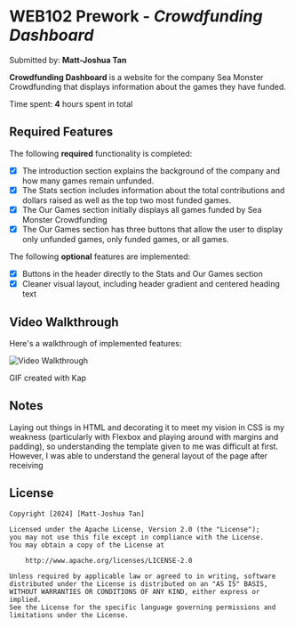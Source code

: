 # WEB102 Prework - *Crowdfunding Dashboard*

Submitted by: **Matt-Joshua Tan**

**Crowdfunding Dashboard** is a website for the company Sea Monster Crowdfunding that displays information about the games they have funded.

Time spent: **4** hours spent in total

## Required Features

The following **required** functionality is completed:

* [x] The introduction section explains the background of the company and how many games remain unfunded.
* [x] The Stats section includes information about the total contributions and dollars raised as well as the top two most funded games.
* [x] The Our Games section initially displays all games funded by Sea Monster Crowdfunding
* [x] The Our Games section has three buttons that allow the user to display only unfunded games, only funded games, or all games.

The following **optional** features are implemented:

* [x] Buttons in the header directly to the Stats and Our Games section
* [x] Cleaner visual layout, including header gradient and centered heading text
 
## Video Walkthrough

Here's a walkthrough of implemented features:

<img src='https://i.imgur.com/s0x5DEo.gif' title='Video Walkthrough' width='' alt='Video Walkthrough' />

<!-- Replace this with whatever GIF tool you used! -->
GIF created with Kap  
<!-- Recommended tools:
[Kap](https://getkap.co/) for macOS
[ScreenToGif](https://www.screentogif.com/) for Windows
[peek](https://github.com/phw/peek) for Linux. -->

## Notes

Laying out things in HTML and decorating it to meet my vision in CSS is my weakness (particularly with Flexbox and playing around with margins and padding), so understanding the template given to me was difficult at first.
However, I was able to understand the general layout of the page after receiving 

## License

    Copyright [2024] [Matt-Joshua Tan]

    Licensed under the Apache License, Version 2.0 (the "License");
    you may not use this file except in compliance with the License.
    You may obtain a copy of the License at

        http://www.apache.org/licenses/LICENSE-2.0

    Unless required by applicable law or agreed to in writing, software
    distributed under the License is distributed on an "AS IS" BASIS,
    WITHOUT WARRANTIES OR CONDITIONS OF ANY KIND, either express or implied.
    See the License for the specific language governing permissions and
    limitations under the License.
